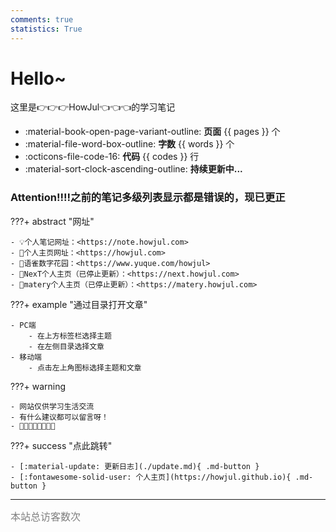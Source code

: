 ```yaml
---
comments: true
statistics: True
---
```


# Hello~

这里是👉👉👉HowJul👈👈👈的学习笔记

<div class="grid cards" markdown>

- :material-book-open-page-variant-outline: __页面__ {{ pages }} 个
- :material-file-word-box-outline: __字数__ {{ words }} 个
- :octicons-file-code-16: __代码__ {{ codes }} 行
- :material-sort-clock-ascending-outline: **持续更新中...** 

</div>

### Attention!!!!之前的笔记多级列表显示都是错误的，现已更正

???+ abstract "网址"
    
    - 💡个人笔记网址：<https://note.howjul.com>
    - 🏡个人主页网址：<https://howjul.com>
    - 🐤语雀数字花园：<https://www.yuque.com/howjul>
    - 🌸NexT个人主页（已停止更新）：<https://next.howjul.com>
    - 🌱matery个人主页（已停止更新）：<https://matery.howjul.com>

???+ example "通过目录打开文章"

    - PC端 
        - 在上方标签栏选择主题 
        - 在左侧目录选择文章
    - 移动端 
        - 点击左上角图标选择主题和文章

???+ warning 

    - 网站仅供学习生活交流
    - 有什么建议都可以留言呀！
    - 🚀🚀🚀🚀🚀🚀🚀🚀

???+ success "点此跳转"

    - [:material-update: 更新日志](./update.md){ .md-button }
    - [:fontawesome-solid-user: 个人主页](https://howjul.github.io){ .md-button }


<hr>
<span id="busuanzi_container_site_uv"><font size="3" color="grey">本站总访客数<span id="busuanzi_value_site_uv"></span>次</font></span>
<br/>